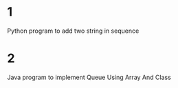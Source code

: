 # 1
Python program to add two string in sequence

# 2
Java program to implement Queue Using Array And Class
